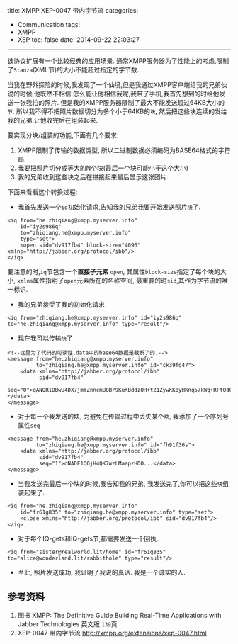 title: XMPP XEP-0047 带内字节流
categories:
  - Communication
tags:
  - XMPP
  - XEP
toc: false
date: 2014-09-22 22:03:27
---

该协议扩展有一个比较经典的应用场景. 通常XMPP服务器为了性能上的考虑,限制了`Stanza`(XML节)的大小不能超过指定的字节数.

当我在野外探险的时候,我发现了一个仙境,但是我通过XMPP客户端给我的兄弟伙说的时候,他既然不相信,怎么能让他相信我呢,我带了手机,我首先想到的时给他发送一张我拍的照片. 但是我的XMPP服务器限制了最大不能发送超过64KB大小的`节`. 所以我不得不把照片数据切分为多个小于64KB的`块`, 然后把这些块连续的发给我的兄弟,让他收完后在组装起来.

<!--more-->

要实现分块/组装的功能,下面有几个要求:

1. XMPP限制了传输的数据类型, 所以二进制数据必须编码为BASE64格式的字符串.
2. 我要把照片切分成等大的N个块(最后一个块可能小于这个大小)
3. 我的兄弟收到这些块之后在拼接起来最后显示这张图片.

下面来看看这个转换过程:


- 我首先发送一个`iq`初始化请求,告知我的兄弟我要开始发送照片`块`了.

```
<iq from="he.zhiqiang@xmpp.myserver.info"
    id="iy2s986q"
    to="zhiqiang.he@xmpp.myserver.info"
    type="set">
    <open sid="dv917fb4" block-size="4096" xmlns="http://jabber.org/protocol/ibb"/>
</iq>
```

要注意的时,`iq`节包含一个**直接子元素** `open`, 其属性`block-size`指定了每个块的大小, `xmlns`属性指明了`open`元素所在的名称空间, 最重要的时`sid`,其作为字节流的唯一标识.

- 我的兄弟接受了我的初始化请求

```
<iq from="zhiqiang.he@xmpp.myserver.info" id="iy2s986q" to="he.zhiqiang@xmpp.myserver.info" type="result"/>
```

- 现在我可以传输`块`了

```
<!--这里为了代码的可读性,data中的base64数据是截断了的.-->
<message from="he.zhiqiang@xmpp.myserver.info"
         to="zhiqiang.he@xmpp.myserver.info" id="ck39fg47">
    <data xmlns="http://jabber.org/protocol/ibb"
          sid="dv917fb4"
          seq="0">qANQR1DBwU4DX7jmYZnncmUQB/9KuKBddzQH+tZ1ZywKK0yHKnq57kWq+RFtQdCJ...</data>
</message>
```

- 对于每一个我发送的块, 为避免在传输过程中丢失某个`块`, 我添加了一个序列号属性`seq`

```
<message from="he.zhiqiang@xmpp.myserver.info"
         to="zhiqiang.he@xmpp.myserver.info" id="fh91f36s">
    <data xmlns="http://jabber.org/protocol/ibb"
          sid="dv917fb4"
          seq="1">dNADE1QOjH4QK7wzLMaapzHDO...</data>
</message>
```

- 当我发送完最后一个块的时候,我告知我的兄弟, 我发送完了,你可以把这些`块`组装起来了.

```
<iq from="he.zhiqiang@xmpp.myserver.info"
    id="fr61g835" to="zhiqiang.he@xmpp.myserver.info" type="set">
    <close xmlns="http://jabber.org/protocol/ibb" sid="dv917fb4"/>
</iq>
```

- 对于每个IQ-gets和IQ-gets节,都需要发送一个回执.

```
<iq from="sister@realworld.lit/home" id="fr61g835" to="alice@wonderland.lit/rabbithole" type="result"/>
```

- 至此, 照片发送成功, 我证明了我说的真话. 我是一个诚实的人.

<!--
## 协议

### 创建字节流

### 发送数据

### 关闭字节流

## 双向性

## 使用Message Stanzas
-->

## 参考资料

1. 图书
XMPP: The Definitive Guide Building Real-Time Applications with Jabber Technologies 英文版 `139`页
2. XEP-0047 带内字节流
http://xmpp.org/extensions/xep-0047.html

